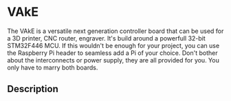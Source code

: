 # VAkE
The VAkE is a versatile next generation controller board that can be used for a 3D printer, CNC router, engraver.  It's build around a powerfull 32-bit STM32F446 MCU. If this wouldn't be enough for your project, you can use the Raspberry Pi header to seamless add a Pi of your choice. Don't bother about the interconnects or power supply, they are all provided for you. You only have to marry both boards.

## Description


